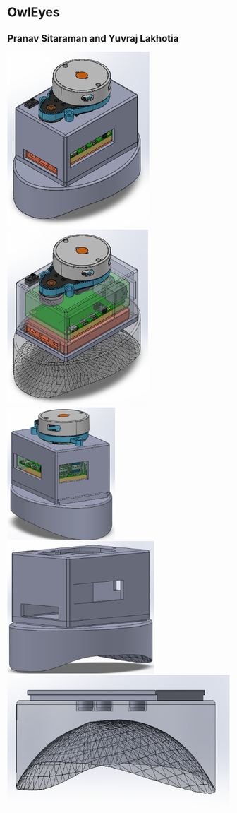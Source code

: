 # OwlEyes
## Pranav Sitaraman and Yuvraj Lakhotia
<img src="diagrams/1.png" height=400px>&nbsp;&nbsp;<img src="diagrams/2.png" height=400px><br>
<img src="diagrams/3.png" height=300px>&nbsp;&nbsp;<img src="diagrams/4.png" height=300px><br>
<img src="diagrams/5.png" height=300px>